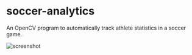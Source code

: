 # soccer-analytics
An OpenCV program to automatically track athlete statistics in a soccer game.

![screenshot](https://user-images.githubusercontent.com/19509792/35712597-c5eaa79e-0790-11e8-822a-57d21992742d.png)
